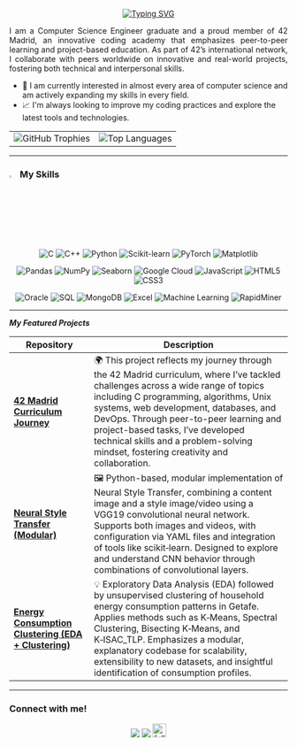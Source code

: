 <p align="center">
  <a href="https://git.io/typing-svg">
    <img src="https://readme-typing-svg.demolab.com?font=Orbitron&size=25&pause=1000&color=F7D822&width=435&lines=Hi+there%2C+I'm+David+Y%C3%A1%C3%B1ez;Computer+Scientist+Graduate" alt="Typing SVG" />
  </a>
</p>

<p align="justify">I am a Computer Science Engineer graduate and a proud member of 42 Madrid, an innovative coding academy that emphasizes peer-to-peer learning and project-based education. As part of 42’s international network, I collaborate with peers worldwide on innovative and real-world projects, fostering both technical and interpersonal skills.</p>

- 🧐 I am currently interested in almost every area of computer science and am actively expanding my skills in every field.
- 📈 I'm always looking to improve my coding practices and explore the latest tools and technologies.


<p align="center">
  <table>
    <tr>
      <td>
    <img src="https://github-profile-trophy.vercel.app/?username=DavidY343&theme=gruvbox&no-frame=true&row=1&column=7" alt="GitHub Trophies" />
      </td>
      <td>
        <img src="https://github-readme-stats.vercel.app/api/top-langs/?username=DavidY343&theme=gruvbox" alt="Top Languages" />
      </td>
    </tr>
  </table>
</p>

---

### <img src="https://media2.giphy.com/media/QssGEmpkyEOhBCb7e1/giphy.gif?cid=ecf05e47a0n3gi1bfqntqmob8g9aid1oyj2wr3ds3mg700bl&rid=giphy.gif" width ="3%"> My Skills



<p align="center">
  <img alt="C" src="https://img.shields.io/badge/C-%2300599C?style=for-the-badge&logo=c&logoColor=white">
  <img alt="C++" src="https://img.shields.io/badge/C%2B%2B-%2300599C?style=for-the-badge&logo=c%2B%2B&logoColor=white">
  <img alt="Python" src="https://img.shields.io/badge/Python-3776AB?style=for-the-badge&logo=python&logoColor=white">
  <img alt="Scikit-learn" src="https://img.shields.io/badge/scikit--learn-F7931E?style=for-the-badge&logo=scikit-learn&logoColor=white">
  <img alt="PyTorch" src="https://img.shields.io/badge/PyTorch-EE4C2C?style=for-the-badge&logo=pytorch&logoColor=white">
  <img alt="Matplotlib" src="https://img.shields.io/badge/Matplotlib-11557C?style=for-the-badge&logo=matplotlib&logoColor=white">
</p>

<p align="center">
  <img alt="Pandas" src="https://img.shields.io/badge/Pandas-150458?style=for-the-badge&logo=pandas&logoColor=white">
  <img alt="NumPy" src="https://img.shields.io/badge/NumPy-013243?style=for-the-badge&logo=numpy&logoColor=white">
  <img alt="Seaborn" src="https://img.shields.io/badge/Seaborn-34568B?style=for-the-badge&logo=seaborn&logoColor=white">
  <img alt="Google Cloud" src="https://img.shields.io/badge/Google_Cloud-4285F4?style=for-the-badge&logo=google-cloud&logoColor=white">
  <img alt="JavaScript" src="https://img.shields.io/badge/JavaScript-F7DF1E?style=for-the-badge&logo=javascript&logoColor=black">
  <img alt="HTML5" src="https://img.shields.io/badge/HTML5-E34F26?style=for-the-badge&logo=html5&logoColor=white">
  <img alt="CSS3" src="https://img.shields.io/badge/CSS3-1572B6?style=for-the-badge&logo=css3&logoColor=white">
</p>


<p align="center">
  <img alt="Oracle" src="https://img.shields.io/badge/Oracle-F80000?style=for-the-badge&logo=oracle&logoColor=white">
  <img alt="SQL" src="https://img.shields.io/badge/SQL-4479A1?style=for-the-badge&logo=postgresql&logoColor=white">
  <img alt="MongoDB" src="https://img.shields.io/badge/MongoDB-47A248?style=for-the-badge&logo=mongodb&logoColor=white">
  <img alt="Excel" src="https://img.shields.io/badge/Excel-217346?style=for-the-badge&logo=microsoft-excel&logoColor=white">
  <img alt="Machine Learning" src="https://img.shields.io/badge/Machine_Learning-4B8BBE?style=for-the-badge&logo=machine-learning&logoColor=white">
  <img alt="RapidMiner" src="https://img.shields.io/badge/RapidMiner-1D476E?style=for-the-badge&logo=rapidminer&logoColor=white">
</p>

---

 ***My Featured Projects***

| Repository | Description |
|------------|-------------|
| [**42 Madrid Curriculum Journey**](https://github.com/DavidY343/42_journey) | 🌍 This project reflects my journey through the 42 Madrid curriculum, where I’ve tackled challenges across a wide range of topics including C programming, algorithms, Unix systems, web development, databases, and DevOps. Through peer-to-peer learning and project-based tasks, I’ve developed technical skills and a problem-solving mindset, fostering creativity and collaboration. |
| [**Neural Style Transfer (Modular)**](https://github.com/DavidY343/Neural_style_transfer) |  🖼 Python-based, modular implementation of Neural Style Transfer, combining a content image and a style image/video using a VGG19 convolutional neural network. Supports both images and videos, with configuration via YAML files and integration of tools like scikit‑learn. Designed to explore and understand CNN behavior through combinations of convolutional layers. |
| [**Energy Consumption Clustering (EDA + Clustering)**](https://github.com/DavidY343/TFG_electric_clustering) | 💡 Exploratory Data Analysis (EDA) followed by unsupervised clustering of household energy consumption patterns in Getafe. Applies methods such as K‑Means, Spectral Clustering, Bisecting K‑Means, and K‑ISAC_TLP. Emphasizes a modular, explanatory codebase for scalability, extensibility to new datasets, and insightful identification of consumption profiles. |


---

### Connect with me!

<div align="center">
  <a href="mailto:davidym343@gmail.com"><img src="https://img.shields.io/badge/Gmail-D14836?style=for-the-badge&logo=gmail&logoColor=white&color=black" /></a>
  <a href="https://www.linkedin.com/in/david-yanez-martinez"><img src="https://img.shields.io/badge/LinkedIn-%2312100E.svg?&style=for-the-badge&logo=linkedin&logoColor=white&color=black" /></a>
  <a href="https://github.com/DavidY343?tab=followers"><img alt="followers" title="Follow me on Github" src="https://custom-icon-badges.herokuapp.com/github/followers/DavidY343?color=236ad3&labelColor=1155ba&style=for-the-badge&logo=person-add&label=Followers&logoColor=white" height=25 /></a>
</p>
</div>

